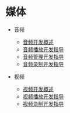 # 媒体

- 音频
    - [音频开发概述](audio-overview.md)
    - [音频播放开发指导](audio-playback.md)
    - [音频管理开发指导](audio-management.md)
    - [音频录制开发指导](audio-recorder.md)
- 视频

  - [视频开发概述](video-overview.md)
  - [视频播放开发指导](video-playback.md)
  - [视频录制开发指导](video-recorder.md)
